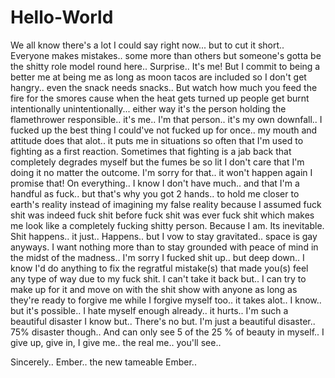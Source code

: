 # Hello-World

We all know there's a lot I could say right now...
but to cut it short.. Everyone makes mistakes..
some more than others but someone's gotta be the
shitty role model round here.. Surprise.. It's 
me! But I commit to being a better me at being
me as long as moon tacos are included so I 
don't get hangry.. even the snack needs snacks.. 
But watch how much you feed the fire for the
smores cause when the heat gets turned up people get 
burnt intentionally unintentionally... either
way it's the person holding the flamethrower 
responsible.. it's me.. I'm that person.. it's my own
downfall.. I fucked up the best thing I could've 
not fucked up for once.. my mouth and attitude 
does that alot.. it puts me in situations so 
often that I'm used to fighting as a first reaction.
Sometimes that fighting is a jab back that 
completely degrades myself but the fumes be so
lit I don't care that I'm doing it no matter the
outcome. I'm sorry for that.. it won't happen again 
I promise that! On everything.. I know I don't have 
much.. and that I'm a handful as fuck.. but that's 
why you got 2 hands.. to hold me closer to earth's 
reality instead of imagining my false reality 
because I assumed fuck shit was indeed fuck shit
before fuck shit was ever fuck shit which makes 
me look like a completely fucking shitty person. 
Because I am. Its inevitable. Shit happens.. it just..
Happens.. but I vow to stay gravitated.. space is
gay anyways. I want nothing more than to stay grounded 
with peace of mind in the midst of the madness.. I'm sorry
I fucked shit up.. but deep down.. I know I'd do anything
to fix the regratful mistake(s) that made you(s) feel any type
of way due to my fuck shit. I can't take it back but..
I can try to make up for it and move on with the shit show with
anyone as long as they're ready to forgive me while I forgive myself 
too.. it takes alot.. I know.. but it's possible.. I hate myself enough 
already.. it hurts.. I'm such a beautiful disaster I know but.. 
There's no but. I'm just a beautiful disaster.. 75% disaster though..
And can only see 5 of the 25 % of beauty in myself..
I give up, give in, I give me.. the real me.. you'll see..
 
Sincerely..
Ember.. the new tameable Ember.. 
